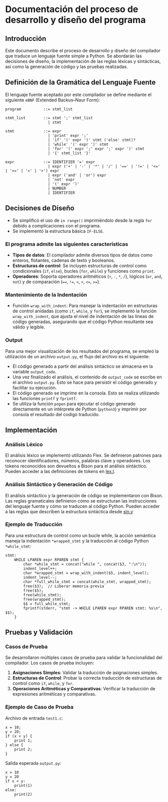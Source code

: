 # Documentación del proceso de desarrollo y diseño del programa

## Introducción
Este documento describe el proceso de desarrollo y diseño del compilador que traduce un lenguaje fuente simple a Python. Se abordarán las decisiones de diseño, la implementación de las reglas léxicas y sintácticas, así como la generación de código y las pruebas realizadas.
## Definición de la Gramática del Lenguaje Fuente
El lenguaje fuente aceptado por este compilador se define mediante el siguiente `eBNF` (Extended Backus–Naur Form):

```shell
program          ::= stmt_list

stmt_list        ::= stmt ';' stmt_list 
                   | stmt

stmt             ::= expr 
                   | 'print' expr ';'
                   | 'if' '(' expr ')' stmt ('else' stmt)? 
                   | 'while' '(' expr ')' stmt 
                   | 'for' '(' expr ';' expr ';' expr ')' stmt 
                   | '{' stmt_list '}'

expr             ::= IDENTIFIER '=' expr 
                   | expr ('+' | '-' | '*' | '/' | '==' | '!=' | '<=' | '>=' | '<' | '>') expr 
                   | expr ('and' | 'or') expr
                   | 'not' expr
                   | '(' expr ')' 
                   | NUMBER 
                   | IDENTIFIER

```

## Decisiones de Diseño
- Se simplificó el uso de `in range()` imprimiéndolo desde la regla `for` debido a complicaciones con el programa.
- Se implementó la estructura básica `IF-ELSE`.
### El programa admite las siguientes características
- **Tipos de datos**: El compilador admite diversos tipos de datos como enteros, flotantes, cadenas de texto y booleanos.
- **Estructuras de control**: Se incluyen estructuras de control como condicionales (`if`, `else`), bucles (`for`, `while`) y funciones como `print`.
- **Operadores**: Soporta operadores aritméticos (`+`, `-`, `*`, `/`), lógicos (`or`, `and`, `not`) y de comparación (`==`, `!=`, `<`, `>`, `<=`, `>=`). 
### Mantenimiento de la Indentación
- Función `wrap_with_indent`: Para manejar la indentación en estructuras de control anidadas (como `if`, `while`, y `for`), se implementó la función `wrap_with_indent`, que ajusta el nivel de indentación de las líneas de código generadas, asegurando que el código Python resultante sea válido y legible.
### Output
Para una mejor visualización de los resultados del programa, se empleó la utilización de un archivo `output.py`, el flujo del archivo es el siguiente:
- El código generado a partir del análisis sintáctico se almacena en la variable `output_code`.
- Una vez finalizado el análisis, el contenido de `output_code` se escribe en el archivo `output.py`. Esto se hace para persistir el código generado y facilitar su ejecución.
- El código generado se imprime en la consola. Esto se realiza utilizando las funciones `printf` y `fprintf`.
- Se utiliza la función `popen` para ejecutar el código generado directamente en un intérprete de Python (`python3`) y imprimir por consola el resultado del codigo traducido.
 
## Implementación
### Análisis Léxico
El análisis léxico se implementó utilizando Flex. Se definieron patrones para reconocer identificadores, números, palabras clave y operadores. Los tokens reconocidos son devueltos a Bison para el análisis sintáctico. Pueden acceder a las definiciones de tokens en [lex.l](./lex.l).
### Análisis Sintáctico y Generación de Código
El análisis sintáctico y la generación de código se implementaron con Bison. Las reglas gramaticales definieron cómo se estructuran las instrucciones del lenguaje fuente y cómo se traducen al código Python. Pueden acceder a las reglas que describen la estructura sintáctica desde [sin.y](./sin.y)
### Ejemplo de Traducción
Para una estructura de control como un bucle while, la acción semántica maneja la indentación `*wrapped_stmt` y la traducción al código Python `*while_stmt`:
```shell
stmt:
    WHILE LPAREN expr RPAREN stmt { 
        char *while_stmt = concat("while ", concat($3, ":\n"));
        indent_level++;
        char *wrapped_stmt = wrap_with_indent($5, indent_level);
        indent_level--;
        char *full_while_stmt = concat(while_stmt, wrapped_stmt);
        free($3);  // Liberar memoria previa
        free($5);
        free(while_stmt);
        free(wrapped_stmt);
        $$ = full_while_stmt;
        fprintf(stderr, "stmt -> WHILE LPAREN expr RPAREN stmt: %s\n", $$); 
    }

```

## Pruebas y Validación
### Casos de Prueba
Se desarrollaron múltiples casos de prueba para validar la funcionalidad del compilador. Los casos de prueba incluyen:
  1. **Asignaciones Simples**: Validar la traducción de asignaciones simples.
  2. **Estructuras de Control**: Probar la correcta traducción de estructuras de control como `if`, `while`, y `for`.
  3. **Operaciones Aritméticas y Comparativas**: Verificar la traducción de expresiones aritméticas y comparativas.
### Ejemplo de Caso de Prueba
Archivo de entrada `test1.c`:
```shell
x = 10;
y = 20;
if (x < y) {
    print 1;
} else {
    print 2;
}
```
Salida esperada `output.py`:
```shell
x = 10
y = 20
if x < y:
    print(1)
else:
    print(2)

```
